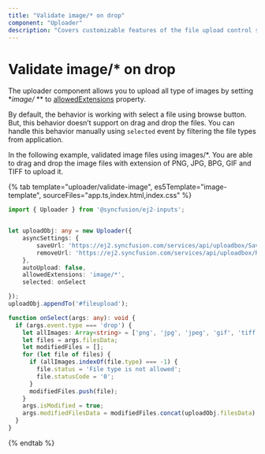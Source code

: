 ```yaml
---
title: "Validate image/* on drop"
component: "Uploader"
description: "Covers customizable features of the file upload control such as a preview image, invisible upload, progress bar, sort the file list and more."
---
```


# Validate image/* on drop

The uploader component allows you to upload all type of images by setting
**image/* ** to [allowedExtensions](../../api/uploader/#allowedextensions) property.

By default, the behavior is working with select a file using browse button. But, this behavior doesn’t support
on drag and drop the files. You can handle this behavior manually using `selected` event by filtering the file types from application.

In the following example, validated image files using images/*. You are able to drag and drop the image files with extension of PNG, JPG, BPG, GIF and TIFF to upload it.

{% tab template="uploader/validate-image", es5Template="image-template", sourceFiles="app.ts,index.html,index.css" %}

```typescript
import { Uploader } from '@syncfusion/ej2-inputs';


let uploadObj: any = new Uploader({
    asyncSettings: {
        saveUrl: 'https://ej2.syncfusion.com/services/api/uploadbox/Save',
        removeUrl: 'https://ej2.syncfusion.com/services/api/uploadbox/Remove'
    },
    autoUpload: false,
    allowedExtensions: 'image/*',
    selected: onSelect

});
uploadObj.appendTo('#fileupload');

function onSelect(args: any): void {
  if (args.event.type === 'drop') {
    let allImages: Array<string> = ['png', 'jpg', 'jpeg', 'gif', 'tiff', 'bpg'];
    let files = args.filesData;
    let modifiedFiles = [];
    for (let file of files) {
      if (allImages.indexOf(file.type) === -1) {
        file.status = 'File type is not allowed';
        file.statusCode = '0';
      }
      modifiedFiles.push(file);
    }
    args.isModified = true;
    args.modifiedFilesData = modifiedFiles.concat(uploadObj.filesData);
  }
}
```

{% endtab %}